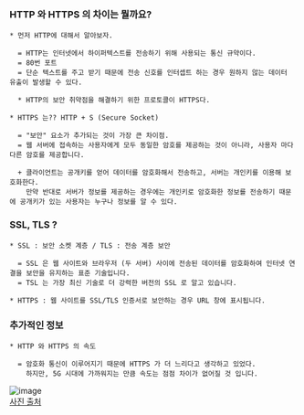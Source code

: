 ### HTTP 와 HTTPS 의 차이는 뭘까요?

```
* 먼저 HTTP에 대해서 알아보자.

  = HTTP는 인터넷에서 하이퍼텍스트를 전송하기 위해 사용되는 통신 규약이다.
  = 80번 포트
  = 단순 텍스트를 주고 받기 때문에 전송 신호를 인터셉트 하는 경우 원하지 않는 데이터 유출이 발생할 수 있다.
  
  * HTTP의 보안 취약점을 해결하기 위한 프로토콜이 HTTPS다.
  
* HTTPS 는?? HTTP + S (Secure Socket)
  
  = "보안" 요소가 추가되는 것이 가장 큰 차이점.
  = 웹 서버에 접속하는 사용자에게 모두 동일한 암호를 제공하는 것이 아니라, 사용자 마다 다른 암호를 제공합니다.

  + 클라이언트는 공개키를 얻어 데이터를 암호화해서 전송하고, 서버는 개인키를 이용해 보호화한다. 
    만약 반대로 서버가 정보를 제공하는 경우에는 개인키로 암호화한 정보를 전송하기 때문에 공개키가 있는 사용자는 누구나 정보를 알 수 있다.

```

### SSL, TLS ?

```
* SSL : 보안 소켓 계층 / TLS : 전송 계층 보안
  
  = SSL 은 웹 사이트와 브라우저 (두 서버) 사이에 전송된 데이터를 암호화하여 인터넷 연결을 보안을 유지하는 표준 기술입니다.
  = TSL 는 가장 최신 기술로 더 강력한 버전의 SSL 로 알고 있습니다.

* HTTPS : 웹 사이트를 SSL/TLS 인증서로 보안하는 경우 URL 창에 표시됩니다.

```

### 추가적인 정보

```
* HTTP 와 HTTPS 의 속도

  = 암호화 통신이 이루어지기 때문에 HTTPS 가 더 느리다고 생각하고 있었다. 
    하지만, 5G 시대에 가까워지는 만큼 속도는 점점 차이가 없어질 것 입니다.
```
![image](https://user-images.githubusercontent.com/43161245/93475663-daef8500-f933-11ea-97f6-e155f9f4d0ab.png)  
[사진 출처](https://whatismarketing.tistory.com/61)
